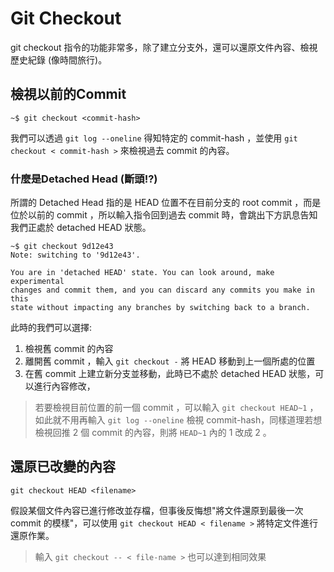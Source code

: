 # Git Checkout
<!-- # Undoing Changes & Time Traveling -->

git checkout 指令的功能非常多，除了建立分支外，還可以還原文件內容、檢視歷史紀錄 (像時間旅行)。

## 檢視以前的Commit

```console
~$ git checkout <commit-hash>
```

我們可以透過 `git log --oneline` 得知特定的 commit-hash ，並使用 `git checkout < commit-hash >` 來檢視過去 commit 的內容。

### 什麼是Detached Head (斷頭!?)

所謂的 Detached Head 指的是 HEAD 位置不在目前分支的 root commit ，而是位於以前的 commit ，所以輸入指令回到過去 commit 時，會跳出下方訊息告知我們正處於 detached HEAD 狀態。

```console
~$ git checkout 9d12e43
Note: switching to '9d12e43'.

You are in 'detached HEAD' state. You can look around, make experimental
changes and commit them, and you can discard any commits you make in this
state without impacting any branches by switching back to a branch.
```

此時的我們可以選擇:

1. 檢視舊 commit 的內容
2. 離開舊 commit ，輸入 `git checkout -` 將 HEAD 移動到上一個所處的位置
3. 在舊 commit 上建立新分支並移動，此時已不處於 detached HEAD 狀態，可以進行內容修改，

> 若要檢視目前位置的前一個 commit ，可以輸入 `git checkout HEAD~1` ，如此就不用再輸入 `git log --oneline` 檢視 commit-hash，同樣道理若想檢視回推 2 個 commit 的內容，則將 `HEAD~1` 內的 1 改成 2 。

## 還原已改變的內容

```console
git checkout HEAD <filename>
```

假設某個文件內容已進行修改並存檔，但事後反悔想"將文件還原到最後一次 commit 的模樣"，可以使用 `git checkout HEAD < filename >` 將特定文件進行還原作業。

> 輸入 `git checkout -- < file-name >` 也可以達到相同效果
